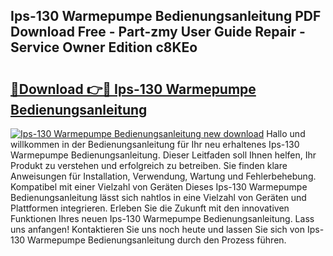 ## Ips-130 Warmepumpe Bedienungsanleitung PDF Download Free - Part-zmy User Guide Repair - Service Owner Edition c8KEo

# <h2><a href="http://df56je.blite.top/?on=Ips-130+Warmepumpe+Bedienungsanleitung">🔗Download 👉🔴 Ips-130 Warmepumpe Bedienungsanleitung</a></h2>

[![Ips-130 Warmepumpe Bedienungsanleitung new download](https://i.imgur.com/lujVjoI.png)](http://df56je.blite.top/?on=Ips-130+Warmepumpe+Bedienungsanleitung)
Hallo und willkommen in der Bedienungsanleitung für Ihr neu erhaltenes Ips-130 Warmepumpe Bedienungsanleitung. Dieser Leitfaden soll Ihnen helfen, Ihr Produkt zu verstehen und erfolgreich zu betreiben. Sie finden klare Anweisungen für Installation, Verwendung, Wartung und Fehlerbehebung. Kompatibel mit einer Vielzahl von Geräten Dieses Ips-130 Warmepumpe Bedienungsanleitung lässt sich nahtlos in eine Vielzahl von Geräten und Plattformen integrieren. Erleben Sie die Zukunft mit den innovativen Funktionen Ihres neuen Ips-130 Warmepumpe Bedienungsanleitung. Lass uns anfangen! Kontaktieren Sie uns noch heute und lassen Sie sich von Ips-130 Warmepumpe Bedienungsanleitung durch den Prozess führen.
